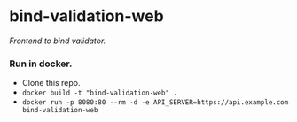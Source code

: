 # bind-validation-web

*Frontend to bind validator.*

### Run in docker.

* Clone this repo.
* `docker build -t "bind-validation-web" .`
* `docker run -p 8080:80 --rm -d -e API_SERVER=https://api.example.com bind-validation-web`

